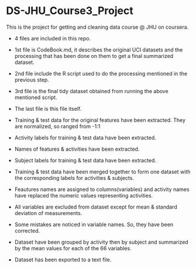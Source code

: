 # DS-JHU_Course3_Project
This is the project for getting and cleaning data course @ JHU on coursera.
- 4 files are included in this repo.
- 1st file is CodeBook.md, it describes the original UCI datasets and the processing that has been done on them to get a final summarized dataset.
- 2nd file include the R script used to do the processing mentioned in the previous step.
- 3rd file is the final tidy dataset obtained from running the above mentioned script.
- The last file is this file itself.

- Training & test data for the original features have been extracted. They are normalized, so ranged from -1:1
- Activity labels for training & test data have been extracted.
- Names of features & activities have been extracted.
- Subject labels for training & test data have been extracted.
- Training & test data have been merged together to form one dataset with the corresponding labels for activities & subjects.
- Feautures names are assigned to columns(variables) and activity names have replaced the numeric values representing activities.
- All variables are excluded from dataset except for mean & standard deviation of measurements.
- Some mistakes are noticed in variable names. So, they have been corrected.
- Dataset have been grouped by activity then by subject and summarized by the mean values for each of the 66 variables.
- Dataset has been exported to a text file.  
